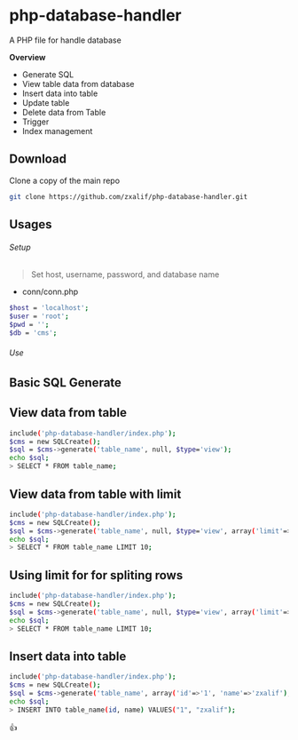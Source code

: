 # php-database-handler
A PHP file for handle database

**Overview**
- Generate SQL
- View table data from database
- Insert data into table
- Update table
- Delete data from Table
- Trigger
- Index management

Download
---------
Clone a copy of the main repo
```bash
git clone https://github.com/zxalif/php-database-handler.git
```

Usages
-------
###### Setup

> Set host, username, password, and database name
- conn/conn.php
```bash
$host = 'localhost';
$user = 'root';
$pwd = '';
$db = 'cms';
```

###### Use
**Basic SQL Generate**
----------------------
View data from table
----------------------
```bash
include('php-database-handler/index.php');
$cms = new SQLCreate();
$sql = $cms->generate('table_name', null, $type='view');
echo $sql;
> SELECT * FROM table_name;
```

View data from table with limit
-------------------------------
```bash
include('php-database-handler/index.php');
$cms = new SQLCreate();
$sql = $cms->generate('table_name', null, $type='view', array('limit'=>10));
echo $sql;
> SELECT * FROM table_name LIMIT 10;
```

Using limit for for spliting rows
---------------------------------
```bash
include('php-database-handler/index.php');
$cms = new SQLCreate();
$sql = $cms->generate('table_name', null, $type='view', array('limit'=>array(10, 20)));
echo $sql;
> SELECT * FROM table_name LIMIT 10;
```

Insert data into table
-----------------------
```bash
include('php-database-handler/index.php');
$cms = new SQLCreate();
$sql = $cms->generate('table_name', array('id'=>'1', 'name'=>'zxalif'), $type='insert');
echo $sql;
> INSERT INTO table_name(id, name) VALUES("1", "zxalif");
```
:+1:
